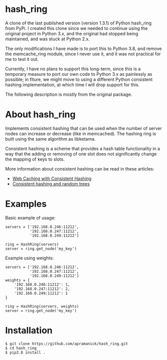 # hash_ring

A clone of the last published version (version 1.3.1) of Python hash_ring from PyPi.
I created this clone since we needed to continue using the original project in Python
3.x, and the original had stopped being maintained, and was stuck at Python 2.x.

The only modifications I have made is to port this to Python 3.8, and remove the
memcache_ring module, since I never use it, and it was not practical for me to test
it out.

Currently, I have no plans to support this long-term, since this is a temporary
measure to port our own code to Python 3.x as painlessly as possible; in fiture,
we might move to using a different Python consistent hashing implementation,
at which time I will drop support for this.

The following description is mostly from the original package.


# About hash_ring

Implements consistent hashing that can be used when
the number of server nodes can increase or decrease (like in memcached).
The hashing ring is built using the same algorithm as libketama.

Consistent hashing is a scheme that provides a hash table functionality
in a way that the adding or removing of one slot
does not significantly change the mapping of keys to slots.

More information about consistent hashing can be read in these articles:

* [Web Caching with Consistent Hashing](http://www.cs.cmu.edu/~srini/15-744/S02/readings/K+99.html)
* [Consistent hashing and random trees](http://citeseerx.ist.psu.edu/legacymapper?did=38148)


# Examples

Basic example of usage:

    servers = ['192.168.0.246:11212',
               '192.168.0.247:11212',
               '192.168.0.249:11212']

    ring = HashRing(servers)
    server = ring.get_node('my_key')

Example using weights:

    servers = ['192.168.0.246:11212',
               '192.168.0.247:11212',
               '192.168.0.249:11212']
    weights = {
        '192.168.0.246:11212': 1,
        '192.168.0.247:11212': 2,
        '192.168.0.249:11212': 1
    }

    ring = HashRing(servers, weights)
    server = ring.get_node('my_key')

# Installation

    $ git clone https://github.com/apramanick/hash_ring.git
    $ cd hash_ring
    $ pip3.8 install .

